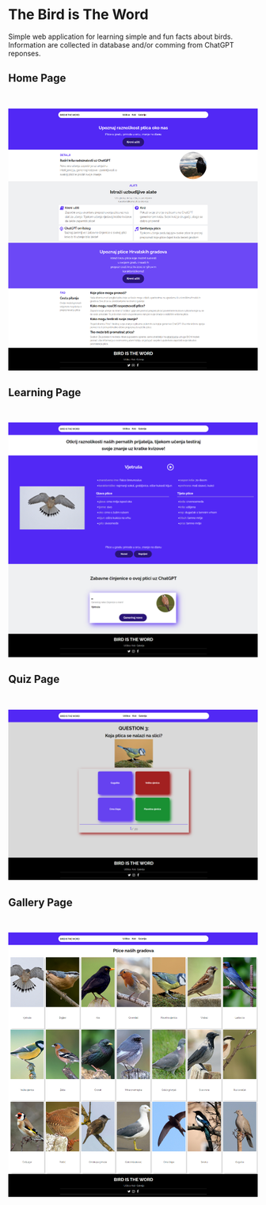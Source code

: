 # The Bird is The Word

Simple web application for learning simple and fun facts about birds. Information are collected in database and/or comming from ChatGPT reponses.

## Home Page
<br>



![Home Page](assets\web_page_design\home.png)


## Learning Page
<br>

![Home Page](assets\web_page_design\ucilica.png)

## Quiz Page
<br>

![Home Page](assets\web_page_design\chatGPT.png)

## Gallery Page
<br>

![Home Page](assets\web_page_design\gallery.png)